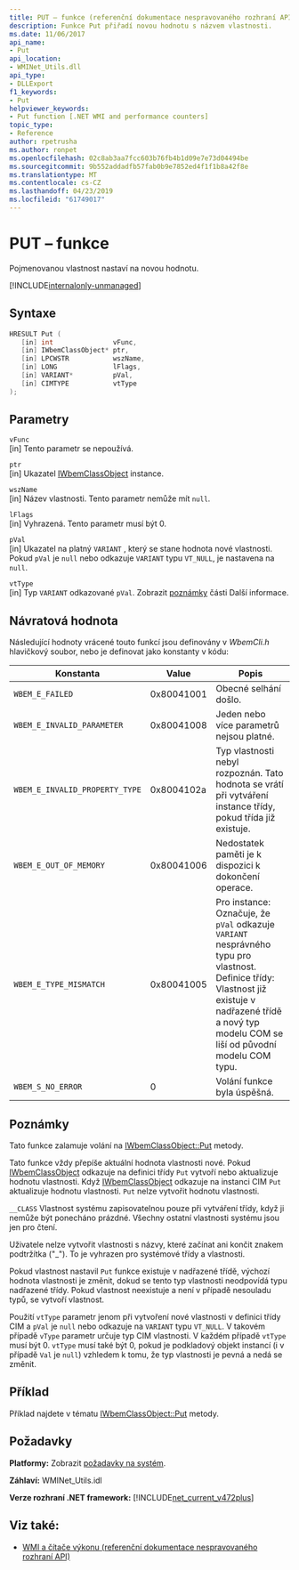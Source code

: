 ```yaml
---
title: PUT – funkce (referenční dokumentace nespravovaného rozhraní API)
description: Funkce Put přiřadí novou hodnotu s názvem vlastnosti.
ms.date: 11/06/2017
api_name:
- Put
api_location:
- WMINet_Utils.dll
api_type:
- DLLExport
f1_keywords:
- Put
helpviewer_keywords:
- Put function [.NET WMI and performance counters]
topic_type:
- Reference
author: rpetrusha
ms.author: ronpet
ms.openlocfilehash: 02c8ab3aa7fcc603b76fb4b1d09e7e73d04494be
ms.sourcegitcommit: 9b552addadfb57fab0b9e7852ed4f1f1b8a42f8e
ms.translationtype: MT
ms.contentlocale: cs-CZ
ms.lasthandoff: 04/23/2019
ms.locfileid: "61749017"
---
```

# <a name="put-function"></a>PUT – funkce

Pojmenovanou vlastnost nastaví na novou hodnotu.

[!INCLUDE[internalonly-unmanaged](../../../../includes/internalonly-unmanaged.md)]

## <a name="syntax"></a>Syntaxe

```cpp
HRESULT Put (
   [in] int               vFunc,
   [in] IWbemClassObject* ptr,
   [in] LPCWSTR           wszName,
   [in] LONG              lFlags,
   [in] VARIANT*          pVal,
   [in] CIMTYPE           vtType
);
```

## <a name="parameters"></a>Parametry

`vFunc`\
[in] Tento parametr se nepoužívá.

`ptr`\
[in] Ukazatel [IWbemClassObject](/windows/desktop/api/wbemcli/nn-wbemcli-iwbemclassobject) instance.

`wszName`\
[in] Název vlastnosti. Tento parametr nemůže mít `null`.

`lFlags`\
[in] Vyhrazená. Tento parametr musí být 0.

`pVal`\
[in] Ukazatel na platný `VARIANT` , který se stane hodnota nové vlastnosti. Pokud `pVal` je `null` nebo odkazuje `VARIANT` typu `VT_NULL`, je nastavena na `null`.

`vtType`\
[in] Typ `VARIANT` odkazované `pVal`. Zobrazit [poznámky](#remarks) části Další informace.

## <a name="return-value"></a>Návratová hodnota

Následující hodnoty vrácené touto funkcí jsou definovány v *WbemCli.h* hlavičkový soubor, nebo je definovat jako konstanty v kódu:

|Konstanta  |Value  |Popis  |
|---------|---------|---------|
|`WBEM_E_FAILED` | 0x80041001 | Obecné selhání došlo. |
|`WBEM_E_INVALID_PARAMETER` | 0x80041008 | Jeden nebo více parametrů nejsou platné. |
|`WBEM_E_INVALID_PROPERTY_TYPE` | 0x8004102a | Typ vlastnosti nebyl rozpoznán. Tato hodnota se vrátí při vytváření instance třídy, pokud třída již existuje. |
|`WBEM_E_OUT_OF_MEMORY` | 0x80041006 | Nedostatek paměti je k dispozici k dokončení operace. |
| `WBEM_E_TYPE_MISMATCH` | 0x80041005 | Pro instance: Označuje, že `pVal` odkazuje `VARIANT` nesprávného typu pro vlastnost. <br/> Definice třídy: Vlastnost již existuje v nadřazené třídě a nový typ modelu COM se liší od původní modelu COM typu. |
|`WBEM_S_NO_ERROR` | 0 | Volání funkce byla úspěšná. |

## <a name="remarks"></a>Poznámky

Tato funkce zalamuje volání na [IWbemClassObject::Put](/windows/desktop/api/wbemcli/nf-wbemcli-iwbemclassobject-put) metody.

Tato funkce vždy přepíše aktuální hodnota vlastnosti nové. Pokud [IWbemClassObject](/windows/desktop/api/wbemcli/nn-wbemcli-iwbemclassobject) odkazuje na definici třídy `Put` vytvoří nebo aktualizuje hodnotu vlastnosti. Když [IWbemClassObject](/windows/desktop/api/wbemcli/nn-wbemcli-iwbemclassobject) odkazuje na instanci CIM `Put` aktualizuje hodnotu vlastnosti. `Put` nelze vytvořit hodnotu vlastnosti.

`__CLASS` Vlastnost systému zapisovatelnou pouze při vytváření třídy, když ji nemůže být ponecháno prázdné. Všechny ostatní vlastnosti systému jsou jen pro čtení.

Uživatele nelze vytvořit vlastnosti s názvy, které začínat ani končit znakem podtržítka ("_"). To je vyhrazen pro systémové třídy a vlastnosti.

Pokud vlastnost nastavil `Put` funkce existuje v nadřazené třídě, výchozí hodnota vlastnosti je změnit, dokud se tento typ vlastnosti neodpovídá typu nadřazené třídy. Pokud vlastnost neexistuje a není v případě nesouladu typů, se vytvoří vlastnost.

Použití `vtType` parametr jenom při vytvoření nové vlastnosti v definici třídy CIM a `pVal` je `null` nebo odkazuje na `VARIANT` typu `VT_NULL`. V takovém případě `vType` parametr určuje typ CIM vlastnosti. V každém případě `vtType` musí být 0. `vtType` musí také být 0, pokud je podkladový objekt instancí (i v případě `Val` je `null`) vzhledem k tomu, že typ vlastnosti je pevná a nedá se změnit.

## <a name="example"></a>Příklad

Příklad najdete v tématu [IWbemClassObject::Put](/windows/desktop/api/wbemcli/nf-wbemcli-iwbemclassobject-put) metody.

## <a name="requirements"></a>Požadavky

**Platformy:** Zobrazit [požadavky na systém](../../../../docs/framework/get-started/system-requirements.md).

**Záhlaví:** WMINet_Utils.idl

**Verze rozhraní .NET framework:** [!INCLUDE[net_current_v472plus](../../../../includes/net-current-v472plus.md)]

## <a name="see-also"></a>Viz také:

- [WMI a čítače výkonu (referenční dokumentace nespravovaného rozhraní API)](index.md)